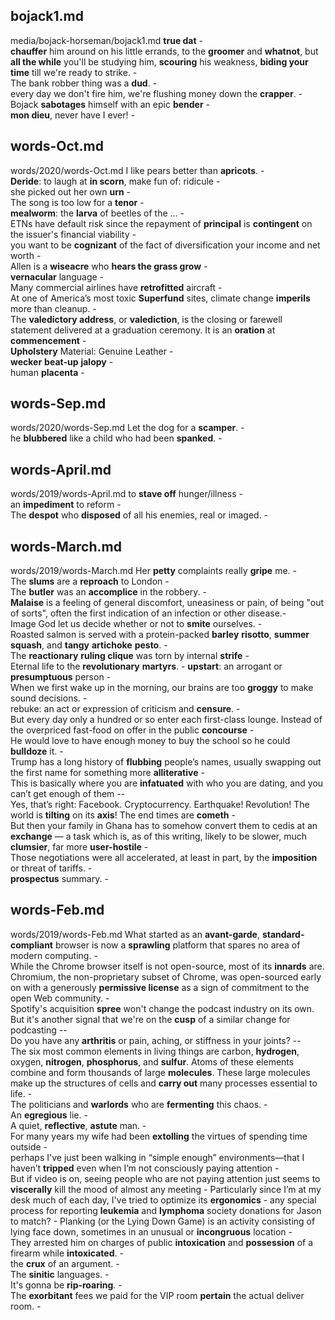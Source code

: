 ## bojack1.md ## 
media/bojack-horseman/bojack1.md
**true dat** -  
**chauffer** him around on his little errands, to the **groomer** and **whatnot**, but **all the while** you'll be studying him, **scouring** his weakness, **biding your time** till we're ready to strike. -  
The bank robber thing was a **dud**. -  
every day we don't fire him, we're flushing money down the **crapper**. -  
Bojack **sabotages** himself with an epic **bender** -  
**mon dieu**, never have I ever! -  

## words-Oct.md ## 
words/2020/words-Oct.md
I like pears better than **apricots**. -  
**Deride**: to laugh at **in scorn**, make fun of: ridicule -  
she picked out her own **urn** -  
The song is too low for a **tenor** -  
**mealworm**: the **larva** of beetles of the ... -  
ETNs have default risk since the repayment of **principal** is **contingent** on the issuer's financial viability -  
you want to be **cognizant** of the fact of diversification your income and net worth -    
Allen is a **wiseacre** who **hears the grass grow** -  
**vernacular** language -  
Many commercial airlines have **retrofitted** aircraft -   
At one of America’s most toxic **Superfund** sites, climate change **imperils** more than cleanup. -  
The **valedictory address**, or **valediction**, is the closing or farewell statement delivered at a graduation ceremony. It is an **oration** at **commencement** -  
**Upholstery** Material: Genuine Leather -  
**wecker** **beat-up** **jalopy** -  
human **placenta** -  

## words-Sep.md ## 
words/2020/words-Sep.md
Let the dog for a **scamper**. -  
he **blubbered** like a child who had been **spanked**. -  

## words-April.md ## 
words/2019/words-April.md
to **stave off** hunger/illness -  
an **impediment** to reform -  
The **despot** who **disposed** of all his enemies, real or imaged. -  

## words-March.md ## 
words/2019/words-March.md
Her **petty** complaints really **gripe** me. -  
The **slums** are a **reproach** to London -   
The **butler** was an **accomplice** in the robbery. -  
**Malaise** is a feeling of general discomfort, uneasiness or pain, of being "out of sorts", often the first indication of an infection or other disease.-   
Image God let us decide whether or not to **smite** ourselves. -   
Roasted salmon is served with a protein-packed **barley** **risotto**, **summer squash**, and **tangy** **artichoke** **pesto**. -  
The **reactionary** **ruling clique** was torn by internal **strife** -  
Eternal life to the **revolutionary** **martyrs**.  - 
**upstart**: an arrogant or **presumptuous** person -  
When we first wake up in the morning, our brains are too **groggy** to make sound decisions. -  
rebuke: an act or expression of criticism and **censure**. -  
But every day only a hundred or so enter each first-class lounge. Instead of the overpriced fast-food on offer in the public **concourse** -  
He would love to have enough money to buy the school so he could **bulldoze** it. -  
Trump has a long history of **flubbing** people’s names, usually swapping out the first name for something more **alliterative** -  
This is basically where you are **infatuated** with who you are dating, and you can’t get enough of them --  
Yes, that’s right: Facebook. Cryptocurrency. Earthquake! Revolution! The world is **tilting** on its **axis**! The end times are **cometh** -  
But then your family in Ghana has to somehow convert them to cedis at an **exchange** — a task which is, as of this writing, likely to be slower, much **clumsier**, far more **user-hostile** -  
Those negotiations were all accelerated, at least in part, by the **imposition** or threat of tariffs. -  
**prospectus** summary. -  

## words-Feb.md ## 
words/2019/words-Feb.md
What started as an **avant-garde**, **standard-compliant** browser is now a **sprawling** platform that spares no area of modern computing. -   
While the Chrome browser itself is not open-source, most of its **innards** are. Chromium, the non-proprietary subset of Chrome, was open-sourced early on with a generously **permissive license** as a sign of commitment to the open Web community. -  
Spotify's acquisition **spree** won't change the podcast industry on its own. But it's another signal that we're on the **cusp** of a similar change for podcasting --   
Do you have any **arthritis** or pain, aching, or stiffness in your joints? --  
The six most common elements in living things are carbon, **hydrogen**, oxygen, **nitrogen**, **phosphorus**, and **sulfur**. Atoms of these elements combine and form thousands of large **molecules**. These large molecules make up the structures of cells and **carry out** many processes essential to life. -   
The politicians and **warlords** who are **fermenting** this chaos. -   
An **egregious** lie. -  
A quiet, **reflective**, **astute** man. -   
For many years my wife had been **extolling** the virtues of spending time outside -   
perhaps I've just been walking in “simple enough” environments—that I haven’t **tripped** even when I’m not consciously paying attention -    
But if video is on, seeing people who are not paying attention just seems to **viscerally** kill the mood of almost any meeting - 
Particularly since I’m at my desk much of each day, I've tried to optimize its **ergonomics** - 
any special process for reporting **leukemia** and **lymphoma** society donations for Jason to match? - 
Planking (or the Lying Down Game) is an activity consisting of lying face down, sometimes in an unusual or **incongruous** location -  
They arrested him on charges of public **intoxication** and **possession** of a firearm while **intoxicated**. -   
the **crux** of an argument. -  
The **sinitic** languages. -   
It's gonna be **rip-roaring**. -   
The **exorbitant** fees we paid for the VIP room **pertain** the actual deliver room. -   
